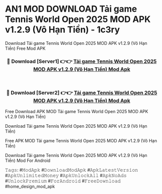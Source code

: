 # AN1 MOD DOWNLOAD Tải game Tennis World Open 2025 MOD APK v1.2.9 (Vô Hạn Tiền) - 1c3ry
Download Tải game Tennis World Open 2025 MOD APK v1.2.9 (Vô Hạn Tiền) Free Mod APK

<div align="center">
<h3>🔴 Download [Server1] 👉👉 <a href="https://apk-comot.site?title=Tải_game_Tennis_World_Open_2025_MOD_APK_v1.2.9_(Vô_Hạn_Tiền)">Tải game Tennis World Open 2025 MOD APK v1.2.9 (Vô Hạn Tiền) Mod Apk</a></h3><br>

<h3>🔴 Download [Server2] 👉👉 <a href="https://apk-comot.site?title=Tải_game_Tennis_World_Open_2025_MOD_APK_v1.2.9_(Vô_Hạn_Tiền)">Tải game Tennis World Open 2025 MOD APK v1.2.9 (Vô Hạn Tiền) Mod Apk</a></h3>
</div>


Free Download APK MOD Tải game Tennis World Open 2025 MOD APK v1.2.9 (Vô Hạn Tiền)

Download Tải game Tennis World Open 2025 MOD APK v1.2.9 (Vô Hạn Tiền) 

Free APK MOD Tải game Tennis World Open 2025 MOD APK v1.2.9 (Vô Hạn Tiền) 

Download Tải game Tennis World Open 2025 MOD APK v1.2.9 (Vô Hạn Tiền) Mod For Android

𝚃𝚊𝚐𝚜: #𝙼𝚘𝚍𝙰𝚙𝚔 #𝙳𝚘𝚠𝚗𝚕𝚘𝚊𝚍𝙼𝚘𝚍𝙰𝚙𝚔 #𝙰𝚙𝚔𝙻𝚊𝚝𝚎𝚜𝚝𝚅𝚎𝚛𝚜𝚒𝚘𝚗 #𝙰𝚙𝚔𝚄𝚗𝚕𝚒𝚖𝚒𝚝𝚎𝚍𝙼𝚘𝚗𝚎𝚢 #𝙰𝚙𝚔𝚄𝚗𝚕𝚘𝚌𝚔𝙰𝚕𝚕 #𝙰𝚙𝚔𝙽𝚘𝙰𝚍𝚜 #𝚄𝚗𝚕𝚘𝚌𝚔𝙿𝚛𝚎𝚖𝚒𝚞𝚖 #𝙵𝚘𝚛𝙰𝚗𝚍𝚛𝚘𝚒𝚍 #𝙵𝚛𝚎𝚎𝙳𝚘𝚠𝚗𝚕𝚘𝚊𝚍 #home_design_mod_apk